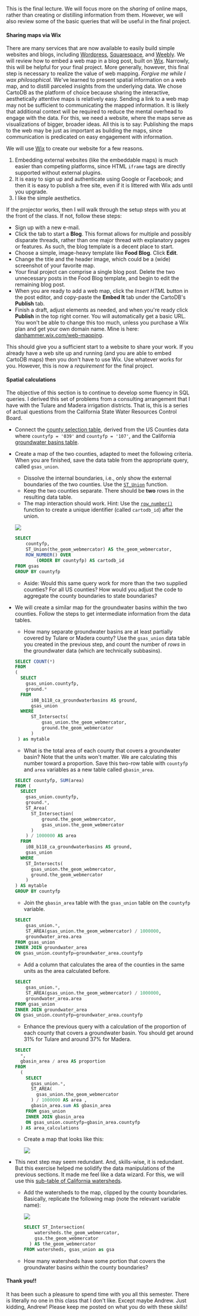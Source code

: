 
This is the final lecture.  We will focus more on the *sharing* of online maps, rather than creating or distilling information from them.  However, we will also review some of the basic queries that will be useful in the final project.

#### Sharing maps via Wix

There are many services that are now available to easily build simple websites and blogs, including [Wordpress](https://www.wordpress.com), [Squarespace](https://www.squarespace.com/), and [Weebly](https://www.weebly.com/).  We will review how to embed a web map in a blog post, built on [Wix](http://www.wix.com/).  Narrowly, this will be helpful for your final project.  More generally, however, this final step is necessary to realize the value of web mapping.  *Forgive me while I wax philosophical.*  We've learned to present spatial information on a web map, and to distill parceled insights from the underlying data.  We chose CartoDB as the platform of choice because sharing the interactive, aesthetically attentive maps is relatively easy.  Sending a link to a web map may not be sufficient to communicating the mapped information.  It is likely that additional context will be required to reduce the mental overhead to engage with the data.  For this, we need a website, where the maps serve as visualizations of bigger, broader ideas.  All this is to say: Publishing the maps to the web may be just as important as building the maps, since communication is predicated on easy engagement with information.

We will use [Wix](http://www.wix.com/) to create our website for a few reasons.  

1. Embedding external websites (like the embeddable maps) is much easier than competing platforms, since HTML `iframe` tags are directly supported without external plugins.  
2. It is easy to sign up and authenticate using Google or Facebook; and then it is easy to publish a free site, even if it is littered with Wix ads until you upgrade.  
3. I like the simple aesthetics.

If the projector works, then I will walk through the setup steps with you at the front of the class.  If not, follow these steps:

- Sign up with a new e-mail.
- Click the tab to start a **Blog**.  This format allows for multiple and possibly disparate threads, rather than one major thread with explanatory pages or features.  As such, the blog template is a decent place to start.
- Choose a simple, image-heavy template like **Food Blog**.  Click **Edit**.
- Change the title and the header image, which could be a (wide) screenshot of your favorite map.
- Your final project can comprise a single blog post.  Delete the two unnecessary posts in the Food Blog template, and begin to edit the remaining blog post.
- When you are ready to add a web map, click the *Insert HTML* button in the post editor, and copy-paste the **Embed It** tab under the CartoDB's **Publish** tab.
- Finish a draft, adjust elements as needed, and when you're ready click **Publish** in the top right corner.  You will automatically get a basic URL.  You won't be able to change this too much, unless you purchase a Wix plan and get your own domain name.  Mine is here: [danhammer.wix.com/web-mapping](http://danhammer.wix.com/web-mapping).

This should give you a sufficient start to a website to share your work.  If you already have a web site up and running (and you are able to embed CartoDB maps) then you don't have to use Wix.  Use whatever works for you.  However, this is now a *requirement* for the final project.  

#### Spatial calculations

The objective of this section is to continue to develop some fluency in SQL queries.  I derived this set of problems from a consulting arrangement that I have with the Tulare and Madera irrigation districts.  That is, this is a series of actual questions from the California State Water Resources Control Board.  

- Connect the [county selection table](https://danhammergenome.cartodb.com/tables/gsas), derived from the US Counties data where `countyfp = '039'` and `countyfp = '107'`, and the California [groundwater basins table](https://danhammergenome.cartodb.com/tables/i08_b118_ca_groundwaterbasins).

- Create a map of the two counties, adapted to meet the following criteria.  When you are finished, save the data table from the appropriate query, called `gsas_union`.  
    - Dissolve the internal boundaries, i.e., only show the external boundaries of the two counties.  Use the [`ST_Union`](http://postgis.net/docs/ST_Union.html) function.
    - Keep the two counties separate.  There should be **two** rows in the resulting data table.
    - The map interaction should work. Hint: Use the [`row_number()`](http://www.openwinforms.com/row_number_to_sql_select.html) function to create a unique identifier (called `cartodb_id`) after the union.

     ![](http://i.imgur.com/w4oKPYI.png)

    ```sql
    SELECT 
        countyfp,
        ST_Union(the_geom_webmercator) AS the_geom_webmercator,  
        ROW_NUMBER() OVER 
            (ORDER BY countyfp) AS cartodb_id
    FROM gsas
    GROUP BY countyfp
    ```
    - Aside: Would this same query work for more than the two supplied counties?  For all US counties?  How would you adjust the code to aggregate the county boundaries to state boundaries?

- We will create a similar map for the groundwater basins *within* the two counties.  Follow the steps to get intermediate information from the data tables.
    - How many separate groundwater basins are at least partially covered by Tulare or Madera county?  Use the `gsas_union` data table you created in the previous step, and count the number of *rows* in the groundwater data (which are technically subbasins).

    ```sql
    SELECT COUNT(*)
    FROM
    (
      SELECT
        gsas_union.countyfp,
        ground.*
      FROM 
          i08_b118_ca_groundwaterbasins AS ground, 
          gsas_union
      WHERE
          ST_Intersects(
              gsas_union.the_geom_webmercator,
              ground.the_geom_webmercator
          )
     ) as mytable
    ```

    - What is the total area of each county that covers a groundwater basin?  Note that the units won't matter.  We are calculating this number toward a proportion.  Save this two-row table with `countyfp` and `area` variables as a new table called `gbasin_area`.

    ```sql
    SELECT countyfp, SUM(area)
    FROM (
      SELECT
        gsas_union.countyfp,
        ground.*,
        ST_Area(
          ST_Intersection(
              ground.the_geom_webmercator,
              gsas_union.the_geom_webmercator
          )
        ) / 1000000 AS area
      FROM 
        i08_b118_ca_groundwaterbasins AS ground, 
        gsas_union
      WHERE
        ST_Intersects(
          gsas_union.the_geom_webmercator,
          ground.the_geom_webmercator
        )
    ) AS mytable
    GROUP BY countyfp
    ```

    - Join the `gbasin_area` table with the `gsas_union` table on the `countyfp` variable.

    ```sql
    SELECT 
        gsas_union.*,
        ST_AREA(gsas_union.the_geom_webmercator) / 1000000,
        groundwater_area.area 
    FROM gsas_union
    INNER JOIN groundwater_area
    ON gsas_union.countyfp=groundwater_area.countyfp
    ```

    - Add a column that calculates the area of the counties in the same units as the area calculated before.

    ```sql
    SELECT 
        gsas_union.*,
        ST_AREA(gsas_union.the_geom_webmercator) / 1000000,
        groundwater_area.area 
    FROM gsas_union
    INNER JOIN groundwater_area
    ON gsas_union.countyfp=groundwater_area.countyfp
    ```

    - Enhance the previous query with a calculation of the proportion of each county that covers a groundwater basin.  You should get around 31% for Tulare and around 37% for Madera.

    ```sql
    SELECT 
      *,
      gbasin_area / area AS proportion
    FROM 
      (
        SELECT 
          gsas_union.*,
          ST_AREA(
            gsas_union.the_geom_webmercator
          ) / 1000000 AS area ,
          gbasin_area.sum AS gbasin_area
        FROM gsas_union
        INNER JOIN gbasin_area
        ON gsas_union.countyfp=gbasin_area.countyfp
      ) AS area_calculations

    ```

    - Create a map that looks like this:

        ![](http://i.imgur.com/nLVgKlP.png)

- This next step may seem redundant.  And, skills-wise, it is redundant.  But this exercise helped me solidify the data manipulations of the previous sections.  It made me feel like a data wizard.  For this, we will use this [sub-table of California watersheds](https://danhammergenome.cartodb.com/tables/watersheds).

    - Add the watersheds to the map, clipped by the county boundaries.  Basically, replicate the following map (note the relevant variable name):

        ![](http://i.imgur.com/nkD6RvU.png)

        ```sql
        SELECT ST_Intersection(
            watersheds.the_geom_webmercator,
            gsa.the_geom_webmercator
          ) AS the_geom_webmercator
        FROM watersheds, gsas_union as gsa
        ```

    - How many watersheds have some portion that covers the groundwater basins *within* the county boundaries?

#### Thank you!!

It has been such a pleasure to spend time with you all this semester.  There is literally no one in this class that I don't like.  Except maybe Andrew.  Just kidding, Andrew!  Please keep me posted on what you do with these skills!

